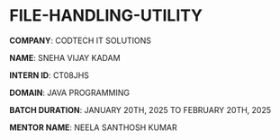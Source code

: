 # FILE-HANDLING-UTILITY

**COMPANY**: CODTECH IT SOLUTIONS

**NAME**: SNEHA VIJAY KADAM

**INTERN ID**: CT08JHS

**DOMAIN**: JAVA PROGRAMMING

**BATCH DURATION**: JANUARY 20TH, 2025 TO FEBRUARY 20TH, 2025

**MENTOR NAME**: NEELA SANTHOSH KUMAR

